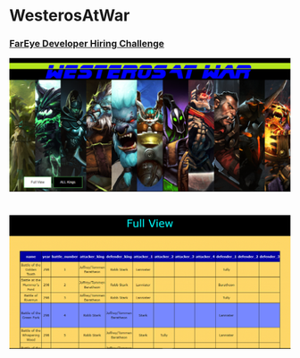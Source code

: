 # WesterosAtWar

### [FarEye Developer Hiring Challenge](https://www.hackerearth.com/challenge/hiring/fareye-developer-hiring-challenge/)
![screenshot1](https://raw.githubusercontent.com/Deepak5j/WesterosAtWar/master/1.png)
#
![screenshot2](https://raw.githubusercontent.com/Deepak5j/WesterosAtWar/master/2.png)

